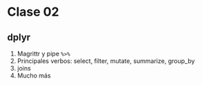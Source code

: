 # Clase 02

## dplyr

1. Magrittr y pipe `%>%`
1. Principales verbos:  select, filter, mutate, summarize, group_by
1. joins
1. Mucho más


